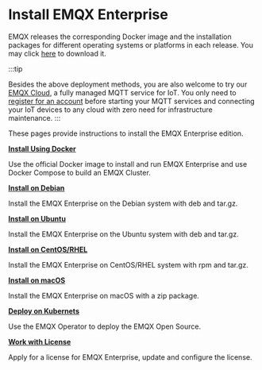 # Install EMQX Enterprise

EMQX releases the corresponding Docker image and the installation packages for different operating systems or platforms in each release. You may click [here](https://www.emqx.com/en/try?product=enterprise) to download it.

:::tip

Besides the above deployment methods, you are also welcome to try our [EMQX Cloud](https://www.emqx.com/en/cloud), a fully managed MQTT service for IoT. You only need to [register for an account](https://www.emqx.com/en/signup?continue=https://www.emqx.com/en/cloud) before starting your MQTT services and connecting your IoT devices to any cloud with zero need for infrastructure maintenance.
:::

These pages provide instructions to install the EMQX Enterprise edition.

**[Install Using Docker](./install-docker.md)**

Use the official Docker image to install and run EMQX Enterprise and use Docker Compose to build an EMQX Cluster.

**[Install on Debian](./install-debian.md)**

Install the EMQX Enterprise on the Debian system with deb and tar.gz.

**[Install on Ubuntu](./install-ubuntu.md)**

Install the EMQX Enterprise on the Ubuntu system with deb and tar.gz.

**[Install on CentOS/RHEL](./install-rhel.md)**

Install the EMQX Enterprise on CentOS/RHEL system with rpm and tar.gz.

**[Install on macOS](./install-macOS.md)**

Install the EMQX Enterprise on macOS with a zip package.

**[Deploy on Kubernets](https://docs.emqx.com/en/emqx-operator/latest/getting-started/getting-started.html)**

Use the EMQX Operator to deploy the EMQX Open Source.

**[Work with License](./license.md)**

Apply for a license for EMQX Enterprise, update and configure the license.